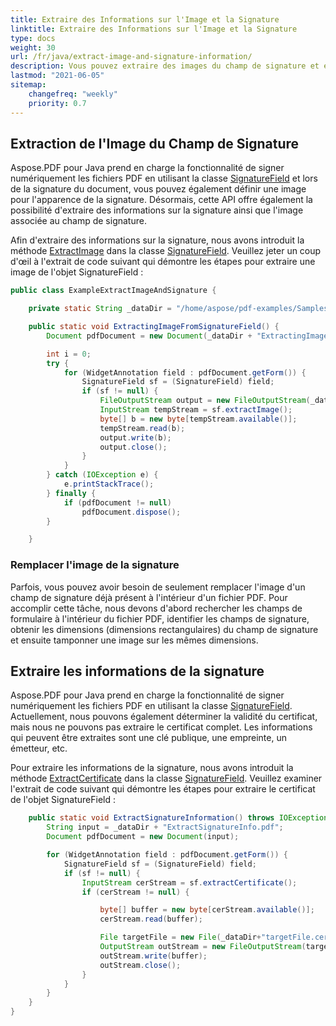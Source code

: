 ```yaml
---
title: Extraire des Informations sur l'Image et la Signature
linktitle: Extraire des Informations sur l'Image et la Signature
type: docs
weight: 30
url: /fr/java/extract-image-and-signature-information/
description: Vous pouvez extraire des images du champ de signature et extraire des informations sur la signature en utilisant la classe SignatureField avec Java.
lastmod: "2021-06-05"
sitemap:
    changefreq: "weekly"
    priority: 0.7
---
```


## Extraction de l'Image du Champ de Signature

Aspose.PDF pour Java prend en charge la fonctionnalité de signer numériquement les fichiers PDF en utilisant la classe [SignatureField](https://reference.aspose.com/pdf/java/com.aspose.pdf/SignatureField) et lors de la signature du document, vous pouvez également définir une image pour l'apparence de la signature. Désormais, cette API offre également la possibilité d'extraire des informations sur la signature ainsi que l'image associée au champ de signature.

Afin d'extraire des informations sur la signature, nous avons introduit la méthode [ExtractImage](https://reference.aspose.com/pdf/java/com.aspose.pdf/SignatureField#extractImage--) dans la classe [SignatureField](https://reference.aspose.com/pdf/java/com.aspose.pdf/SignatureField).
 Veuillez jeter un coup d'œil à l'extrait de code suivant qui démontre les étapes pour extraire une image de l'objet SignatureField :

```java
public class ExampleExtractImageAndSignature {

    private static String _dataDir = "/home/aspose/pdf-examples/Samples/Secure-Sign/";

    public static void ExtractingImageFromSignatureField() {
        Document pdfDocument = new Document(_dataDir + "ExtractingImage.pdf");

        int i = 0;
        try {
            for (WidgetAnnotation field : pdfDocument.getForm()) {
                SignatureField sf = (SignatureField) field;
                if (sf != null) {
                    FileOutputStream output = new FileOutputStream(_dataDir + "im" + i + ".jpeg");
                    InputStream tempStream = sf.extractImage();
                    byte[] b = new byte[tempStream.available()];
                    tempStream.read(b);
                    output.write(b);
                    output.close();
                }
            }
        } catch (IOException e) {
            e.printStackTrace();
        } finally {
            if (pdfDocument != null)
                pdfDocument.dispose();
        }

    }
```

### Remplacer l'image de la signature

Parfois, vous pouvez avoir besoin de seulement remplacer l'image d'un champ de signature déjà présent à l'intérieur d'un fichier PDF. Pour accomplir cette tâche, nous devons d'abord rechercher les champs de formulaire à l'intérieur du fichier PDF, identifier les champs de signature, obtenir les dimensions (dimensions rectangulaires) du champ de signature et ensuite tamponner une image sur les mêmes dimensions.

## Extraire les informations de la signature

Aspose.PDF pour Java prend en charge la fonctionnalité de signer numériquement les fichiers PDF en utilisant la classe [SignatureField](https://reference.aspose.com/pdf/java/com.aspose.pdf/SignatureField). Actuellement, nous pouvons également déterminer la validité du certificat, mais nous ne pouvons pas extraire le certificat complet. Les informations qui peuvent être extraites sont une clé publique, une empreinte, un émetteur, etc.

Pour extraire les informations de la signature, nous avons introduit la méthode [ExtractCertificate](https://reference.aspose.com/pdf/java/com.aspose.pdf/SignatureField#extractCertificate--) dans la classe [SignatureField](https://reference.aspose.com/pdf/java/com.aspose.pdf/SignatureField).
 Veuillez examiner l'extrait de code suivant qui démontre les étapes pour extraire le certificat de l'objet SignatureField :

```java
    public static void ExtractSignatureInformation() throws IOException {
        String input = _dataDir + "ExtractSignatureInfo.pdf";
        Document pdfDocument = new Document(input);

        for (WidgetAnnotation field : pdfDocument.getForm()) {
            SignatureField sf = (SignatureField) field;
            if (sf != null) {
                InputStream cerStream = sf.extractCertificate();
                if (cerStream != null) {

                    byte[] buffer = new byte[cerStream.available()];
                    cerStream.read(buffer);

                    File targetFile = new File(_dataDir+"targetFile.cer");
                    OutputStream outStream = new FileOutputStream(targetFile);
                    outStream.write(buffer);
                    outStream.close();
                }
            }
        }
    }
}
```